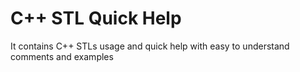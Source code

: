 # C++ STL Quick Help
It contains C++ STLs usage and quick help with easy to understand comments and examples
